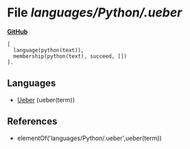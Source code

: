 # File _languages/Python/.ueber_
**[GitHub](https://github.com/softlang/yas/blob/master/languages/Python/.ueber)**
```
[
  language(python(text)),
  membership(python(text), succeed, [])
].
```

## Languages
* [Ueber](../languages/Ueber.md) (ueber(term))

## References
* elementOf('languages/Python/.ueber',ueber(term))
